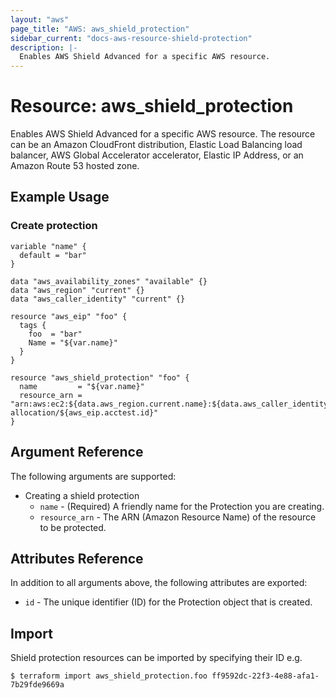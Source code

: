```yaml
---
layout: "aws"
page_title: "AWS: aws_shield_protection"
sidebar_current: "docs-aws-resource-shield-protection"
description: |-
  Enables AWS Shield Advanced for a specific AWS resource.
---
```


# Resource: aws_shield_protection

Enables AWS Shield Advanced for a specific AWS resource.
The resource can be an Amazon CloudFront distribution, Elastic Load Balancing load balancer, AWS Global Accelerator accelerator, Elastic IP Address, or an Amazon Route 53 hosted zone.

## Example Usage

### Create protection

```hcl
variable "name" {
  default = "bar"
}

data "aws_availability_zones" "available" {}
data "aws_region" "current" {}
data "aws_caller_identity" "current" {}

resource "aws_eip" "foo" {
  tags {
    foo  = "bar"
    Name = "${var.name}"
  }
}

resource "aws_shield_protection" "foo" {
  name         = "${var.name}"
  resource_arn = "arn:aws:ec2:${data.aws_region.current.name}:${data.aws_caller_identity.current.account_id}:eip-allocation/${aws_eip.acctest.id}"
}
```

## Argument Reference

The following arguments are supported:

* Creating a shield protection
  * `name` - (Required) A friendly name for the Protection you are creating.
  * `resource_arn` - The ARN (Amazon Resource Name) of the resource to be protected.

## Attributes Reference

In addition to all arguments above, the following attributes are exported:

* `id` - The unique identifier (ID) for the Protection object that is created.

## Import

Shield protection resources can be imported by specifying their ID e.g.

```
$ terraform import aws_shield_protection.foo ff9592dc-22f3-4e88-afa1-7b29fde9669a
```
